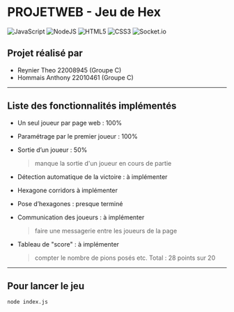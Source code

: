 # PROJETWEB - Jeu de Hex
![JavaScript](https://img.shields.io/badge/javascript-%23323330.svg?style=for-the-badge&logo=javascript&logoColor=%23F7DF1E)
![NodeJS](https://img.shields.io/badge/node.js-6DA55F?style=for-the-badge&logo=node.js&logoColor=white)
![HTML5](https://img.shields.io/badge/html5-%23E34F26.svg?style=for-the-badge&logo=html5&logoColor=white)
![CSS3](https://img.shields.io/badge/css3-%231572B6.svg?style=for-the-badge&logo=css3&logoColor=white)
![Socket.io](https://img.shields.io/badge/Socket.io-black?style=for-the-badge&logo=socket.io&badgeColor=010101)

## Projet réalisé par

- Reynier Theo 22008945 (Groupe C)
- Hommais Anthony 22010461 (Groupe C)

---

## Liste des fonctionnalités implémentés

- Un seul joueur par page web : 100%

- Paramétrage par le premier joueur : 100%

- Sortie d’un joueur : 50% 
    > manque la sortie d'un joueur en cours de partie

- Détection automatique de la victoire : à implémenter

- Hexagone corridors à implémenter 

- Pose d’hexagones : presque terminé

- Communication des joueurs : à implémenter
    > faire une messagerie entre les joueurs de la page

- Tableau de "score" : à implémenter
    > compter le nombre de pions posés etc.
Total : 28 points sur 20

---

## Pour lancer le jeu 
```bash
node index.js
```
